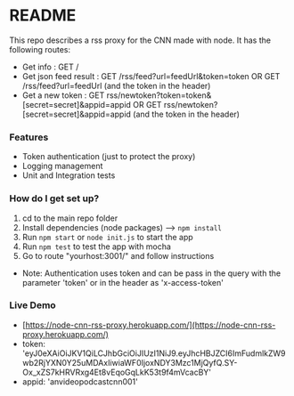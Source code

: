 # README #

This repo describes a rss proxy for the CNN made with node. 
It has the following routes:

* Get info : GET /
* Get json feed result : GET /rss/feed?url=feedUrl&token=token OR  GET /rss/feed?url=feedUrl (and the token in the header)
* Get a new token : GET rss/newtoken?token=token&[secret=secret]&appid=appid OR  GET rss/newtoken?[secret=secret]&appid=appid (and the token in the header)
				

### Features ###

* Token authentication (just to protect the proxy)
* Logging management
* Unit and Integration tests


### How do I get set up? ###

1. cd to the main repo folder
2. Install dependencies (node packages) --> `npm install`
4. Run `npm start` or `node init.js` to start the app
5. Run `npm test` to test the app with mocha
5. Go to route "yourhost:3001/" and follow instructions
  * Note: Authentication uses token and can be pass in the query with the parameter 'token' or in the header as 'x-access-token'


### Live Demo ###

* [https://node-cnn-rss-proxy.herokuapp.com/](https://node-cnn-rss-proxy.herokuapp.com/)
* token: 'eyJ0eXAiOiJKV1QiLCJhbGciOiJIUzI1NiJ9.eyJhcHBJZCI6ImFudmlkZW9wb2RjYXN0Y25uMDAxIiwiaWF0IjoxNDY3Mzc1MjQyfQ.SY-Ox_xZS7kHRVRxg4Et8vEqoGqLkK53t9f4mVcacBY'
* appid: 'anvideopodcastcnn001'


